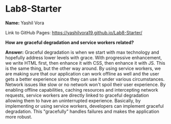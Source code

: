 # Lab8-Starter

**Name:** Yashil Vora

Link to GitHub Pages: https://yashilvora19.github.io/Lab8-Starter/

**How are graceful degradation and service workers related?**

**Answer:** Graceful degradation is when we start with max technology and hopefully address lower levels with grace. With progressive enhancement, we write HTML first, then enhance it with CSS, then enhance it with JS. This is the same thing, but the other way around. By using service workers, we are making sure that our application can work offline as well and the user gets a better experience since they can use it under various circumstances. Network issues like slow or no network won't spoil their user experience. By enabling offline capabilities, caching resources and intercepting network requests, service workers are directly linked to graceful degradation allowing them to have an uninterrupted experience. Basically, by implementing or using service workers, developers can implement graceful degradation. This "gracefully" handles failures and makes the application more robust.

